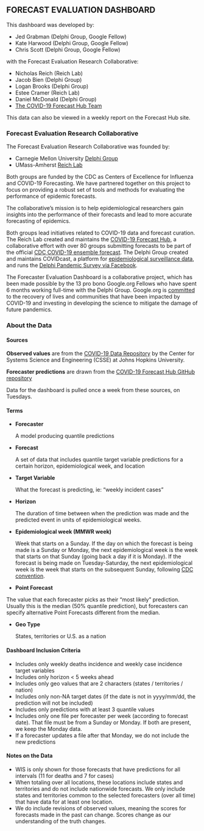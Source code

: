 ## FORECAST EVALUATION DASHBOARD

This dashboard was developed by:

* Jed Grabman (Delphi Group, Google Fellow)
* Kate Harwood (Delphi Group, Google Fellow)
* Chris Scott (Delphi Group, Google Fellow)

with the Forecast Evaluation Research Collaborative:

* Nicholas Reich (Reich Lab)
* Jacob Bien (Delphi Group)
* Logan Brooks (Delphi Group)
* Estee Cramer (Reich Lab)
* Daniel McDonald (Delphi Group)
* [The COVID-19 Forecast Hub Team](https://covid19forecasthub.org/doc/team/)

This data can also be viewed in a weekly report on the Forecast Hub site.
### Forecast Evaluation Research Collaborative

The Forecast Evaluation Research Collaborative was founded by:

* Carnegie Mellon University [Delphi Group](https://delphi.cmu.edu)
* UMass-Amherst [Reich Lab](https://reichlab.io/)

Both groups are funded by the CDC as Centers of Excellence for Influenza and COVID-19 Forecasting. We have partnered together on this project to focus on providing a robust set of tools and methods for evaluating the performance of epidemic forecasts.  
  
The collaborative’s mission is to help epidemiological researchers gain insights into the performance of their forecasts and lead to more accurate forecasting of epidemics.  
  
Both groups lead initiatives related to COVID-19 data and forecast curation. The Reich Lab created and maintains the [COVID-19 Forecast Hub](https://covid19forecasthub.org/), a collaborative effort with over 80 groups submitting forecasts to be part of the official [CDC COVID-19 ensemble forecast](https://www.cdc.gov/coronavirus/2019-ncov/covid-data/mathematical-modeling.html). The Delphi Group created and maintains COVIDcast, a platform for [epidemiological surveillance data](https://delphi.cmu.edu/covidcast/), and runs the [Delphi Pandemic Survey via Facebook](https://delphi.cmu.edu/covidcast/surveys/).
  
The Forecaster Evaluation Dashboard is a collaborative project, which has been made possible by the 13 pro bono Google.org Fellows who have spent 6 months working full-time with the Delphi Group. Google.org is [committed](https://www.google.org/covid-19/) to the recovery of lives and communities that have been impacted by COVID-19 and investing in developing the science to mitigate the damage of future pandemics.  
  
### About the Data

#### **Sources**

**Observed values** are from the [COVID-19 Data Repository](https://github.com/CSSEGISandData/COVID-19) by the Center for Systems Science and Engineering (CSSE) at Johns Hopkins University.  
  
**Forecaster predictions** are drawn from the [COVID-19 Forecast Hub GitHub repository](https://github.com/reichlab/covid19-forecast-hub/)  
  
Data for the dashboard is pulled once a week from these sources, on Tuesdays.  

#### **Terms**

*   **Forecaster**
    
    A model producing quantile predictions
    
*   **Forecast**
    
    A set of data that includes quantile target variable predictions for a certain horizon, epidemiological week, and location 
    
*   **Target Variable**
    
    What the forecast is predicting, ie: “weekly incident cases”
    
*   **Horizon**
    
    The duration of time between when the prediction was made and the predicted event in units of epidemiological weeks.
    
*   **Epidemiological week (MMWR week)**
    
    Week that starts on a Sunday. If the day on which the forecast is being made is a Sunday or Monday, the next epidemiological week is the week that starts on that Sunday (going back a day if it is Monday). If the forecast is being made on Tuesday-Saturday, the next epidemiological week is the week that starts on the subsequent Sunday, following [CDC convention](https://wwwn.cdc.gov/nndss/document/MMWR_week_overview.pdf).
    
*   **Point Forecast**
    
  The value that each forecaster picks as their “most likely” prediction. Usually this is the median (50% quantile prediction), but forecasters can specify alternative Point Forecasts different from the median. 
  
*   **Geo Type**
    
    States, territories or U.S. as a nation

#### **Dashboard Inclusion Criteria**

*   Includes only weekly deaths incidence and weekly case incidence target variables
*   Includes only horizon < 5 weeks ahead
*   Includes only geo values that are 2 characters (states / territories / nation)
*   Includes only non-NA target dates (if the date is not in yyyy/mm/dd, the prediction will not be included)
*   Includes only predictions with at least 3 quantile values
*   Includes only one file per forecaster per week (according to forecast date). That file must be from a Sunday or Monday. If both are present, we keep the Monday data.
*   If a forecaster updates a file after that Monday, we do not include the new predictions

#### **Notes on the Data**

*   WIS is only shown for those forecasts that have predictions for all intervals (11 for deaths and 7 for cases)
*   When totaling over all locations, these locations include states and territories and do not include nationwide forecasts. We only include states and territories common to the selected forecasters (over all time) that have data for at least one location.
*   We do include revisions of observed values, meaning the scores for forecasts made in the past can change. Scores change as our understanding of the truth changes.